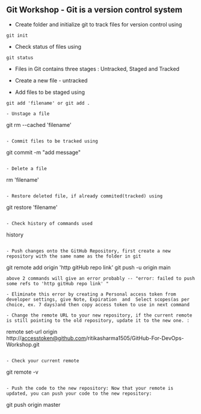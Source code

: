 ## Git Workshop - Git is a version control system 

- Create folder and initialize git to track files for version control using 

```
git init
```
- Check status of files using

```
git status
```

- Files in Git contains three stages : Untracked, Staged and Tracked

- Create a new file - untracked 

- Add files to be staged using

```
git add 'filename' or git add .

- Unstage a file

```
git rm --cached 'filename'
```

- Commit files to be tracked using

```
git commit -m "add message"
```

- Delete a file 

```
rm 'filename'
```

- Restore deleted file, if already commited(tracked) using

```
git restore 'filename'
```

- Check history of commands used

```
history
```

- Push changes onto the GitHub Repository, first create a new repository with the same name as the folder in git

```
git remote add origin 'http gitHub repo link'
git push -u origin main
```
above 2 commands will give an error probably -- "error: failed to push some refs to 'http gitHub repo link' "

- Eliminate this error by creating a Personal access token from developer settings, give Note, Expiration  and  Select scopes(as per choice, ex. 7 days)and then copy access token to use in next command

- Change the remote URL to your new repository, if the current remote is still pointing to the old repository, update it to the new one. :

```
remote set-url origin http://accesstoken@github.com/ritikasharma1505/GitHub-For-DevOps-Workshop.git
```

- Check your current remote

```
git remote -v
```

- Push the code to the new repository: Now that your remote is updated, you can push your code to the new repository:

```
git push origin master
```
